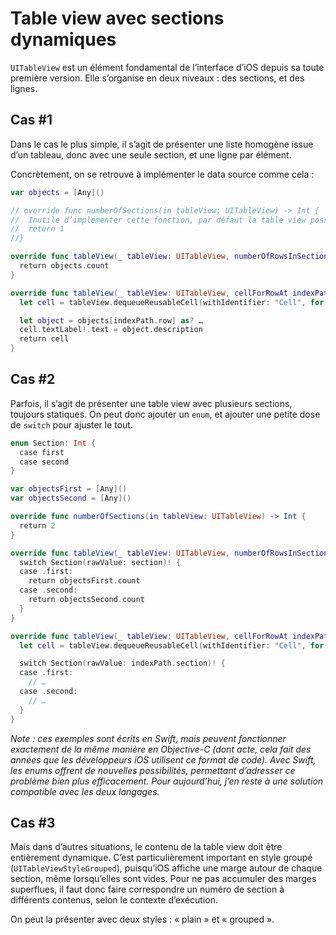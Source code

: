 # Table view avec sections dynamiques

`UITableView` est un élément fondamental de l’interface d’iOS depuis sa toute première version. Elle s’organise en deux niveaux : des sections, et des lignes.

## Cas #1

Dans le cas le plus simple, il s’agit de présenter une liste homogène issue d’un tableau, donc avec une seule section, et une ligne par élément. 

Concrètement, on se retrouve à implémenter le data source comme cela :

``` swift
var objects = [Any]()

// override func numberOfSections(in tableView: UITableView) -> Int {
//  Inutile d’implémenter cette fonction, par défaut la table view possède une section.
//  return 1
//}

override func tableView(_ tableView: UITableView, numberOfRowsInSection section: Int) -> Int {
  return objects.count
}

override func tableView(_ tableView: UITableView, cellForRowAt indexPath: IndexPath) -> UITableViewCell {
  let cell = tableView.dequeueReusableCell(withIdentifier: "Cell", for: indexPath)

  let object = objects[indexPath.row] as? …
  cell.textLabel!.text = object.description
  return cell
}
```

## Cas #2

Parfois, il s’agit de présenter une table view avec plusieurs sections, toujours statiques. On peut donc ajouter un `enum`, et ajouter une petite dose de `switch` pour ajuster le tout.

``` swift
enum Section: Int {
  case first
  case second
}

var objectsFirst = [Any]()
var objectsSecond = [Any]()

override func numberOfSections(in tableView: UITableView) -> Int {
  return 2
}

override func tableView(_ tableView: UITableView, numberOfRowsInSection section: Int) -> Int {
  switch Section(rawValue: section)! {
  case .first:
    return objectsFirst.count
  case .second:
    return objectsSecond.count
  }
}

override func tableView(_ tableView: UITableView, cellForRowAt indexPath: IndexPath) -> UITableViewCell {
  let cell = tableView.dequeueReusableCell(withIdentifier: "Cell", for: indexPath)

  switch Section(rawValue: indexPath.section)! {
  case .first:
    // …
  case .second:
    // …
  }
}
```

_Note : ces exemples sont écrits en Swift, mais peuvent fonctionner exactement de la même manière en Objective-C (dont acte, cela fait des années que les développeurs iOS utilisent ce format de code). Avec Swift, les enums offrent de nouvelles possibilités, permettant d’adresser ce problème bien plus efficacement. Pour aujourd’hui, j’en reste à une solution compatible avec les deux langages._


## Cas #3

Mais dans d’autres situations, le contenu de la table view doit être entièrement dynamique. C’est particulièrement important en style groupé (`UITableViewStyleGrouped`), puisqu’iOS affiche une marge autour de chaque section, même lorsqu’elles sont vides. Pour ne pas accumuler des marges superflues, il faut donc faire correspondre un numéro de section à différents contenus, selon le contexte d’exécution.

 On peut la présenter avec deux styles : « plain » et « grouped ». 